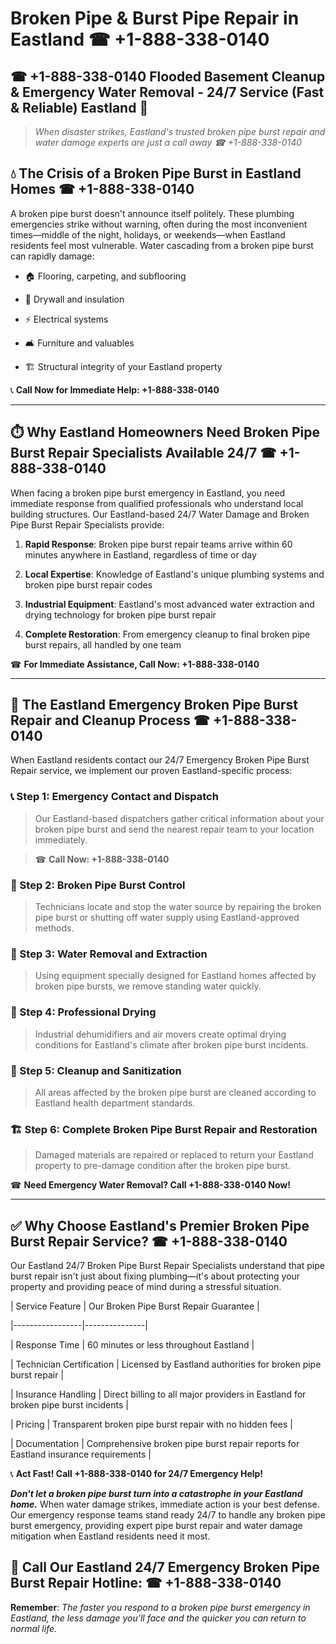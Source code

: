 # Broken Pipe & Burst Pipe Repair in Eastland ☎ +1-888-338-0140  
## ☎ +1-888-338-0140 Flooded Basement Cleanup & Emergency Water Removal - 24/7 Service (Fast & Reliable) Eastland 🚨  

> *When disaster strikes, Eastland's trusted broken pipe burst repair and water damage experts are just a call away ☎ +1-888-338-0140*  

## 💧 The Crisis of a Broken Pipe Burst in Eastland Homes ☎ +1-888-338-0140  

A broken pipe burst doesn't announce itself politely. These plumbing emergencies strike without warning, often during the most inconvenient times—middle of the night, holidays, or weekends—when Eastland residents feel most vulnerable. Water cascading from a broken pipe burst can rapidly damage:  

* 🏠 Flooring, carpeting, and subflooring  
* 🧱 Drywall and insulation  
* ⚡ Electrical systems  
* 🛋️ Furniture and valuables  
* 🏗️ Structural integrity of your Eastland property  

📞 **Call Now for Immediate Help: +1-888-338-0140**  

---  

## ⏱️ Why Eastland Homeowners Need Broken Pipe Burst Repair Specialists Available 24/7 ☎ +1-888-338-0140  

When facing a broken pipe burst emergency in Eastland, you need immediate response from qualified professionals who understand local building structures. Our Eastland-based 24/7 Water Damage and Broken Pipe Burst Repair Specialists provide:  

1. **Rapid Response**: Broken pipe burst repair teams arrive within 60 minutes anywhere in Eastland, regardless of time or day  
2. **Local Expertise**: Knowledge of Eastland's unique plumbing systems and broken pipe burst repair codes  
3. **Industrial Equipment**: Eastland's most advanced water extraction and drying technology for broken pipe burst repair  
4. **Complete Restoration**: From emergency cleanup to final broken pipe burst repairs, all handled by one team  

☎ **For Immediate Assistance, Call Now: +1-888-338-0140**  

---  

## 🔧 The Eastland Emergency Broken Pipe Burst Repair and Cleanup Process ☎ +1-888-338-0140  

When Eastland residents contact our 24/7 Emergency Broken Pipe Burst Repair service, we implement our proven Eastland-specific process:  

### 📞 Step 1: Emergency Contact and Dispatch  
> Our Eastland-based dispatchers gather critical information about your broken pipe burst and send the nearest repair team to your location immediately.  
> ☎ **Call Now: +1-888-338-0140**  

### 🚿 Step 2: Broken Pipe Burst Control  
> Technicians locate and stop the water source by repairing the broken pipe burst or shutting off water supply using Eastland-approved methods.  

### 🌊 Step 3: Water Removal and Extraction  
> Using equipment specially designed for Eastland homes affected by broken pipe bursts, we remove standing water quickly.  

### 💨 Step 4: Professional Drying  
> Industrial dehumidifiers and air movers create optimal drying conditions for Eastland's climate after broken pipe burst incidents.  

### 🧼 Step 5: Cleanup and Sanitization  
> All areas affected by the broken pipe burst are cleaned according to Eastland health department standards.  

### 🏗️ Step 6: Complete Broken Pipe Burst Repair and Restoration  
> Damaged materials are repaired or replaced to return your Eastland property to pre-damage condition after the broken pipe burst.  

☎ **Need Emergency Water Removal? Call +1-888-338-0140 Now!**  

---  

## ✅ Why Choose Eastland's Premier Broken Pipe Burst Repair Service? ☎ +1-888-338-0140  

Our Eastland 24/7 Broken Pipe Burst Repair Specialists understand that pipe burst repair isn't just about fixing plumbing—it's about protecting your property and providing peace of mind during a stressful situation.  

| Service Feature | Our Broken Pipe Burst Repair Guarantee |  
|-----------------|---------------|  
| Response Time | 60 minutes or less throughout Eastland |  
| Technician Certification | Licensed by Eastland authorities for broken pipe burst repair |  
| Insurance Handling | Direct billing to all major providers in Eastland for broken pipe burst incidents |  
| Pricing | Transparent broken pipe burst repair with no hidden fees |  
| Documentation | Comprehensive broken pipe burst repair reports for Eastland insurance requirements |  

📞 **Act Fast! Call +1-888-338-0140 for 24/7 Emergency Help!**  

***Don't let a broken pipe burst turn into a catastrophe in your Eastland home.*** When water damage strikes, immediate action is your best defense. Our emergency response teams stand ready 24/7 to handle any broken pipe burst emergency, providing expert pipe burst repair and water damage mitigation when Eastland residents need it most.  

## 📱 Call Our Eastland 24/7 Emergency Broken Pipe Burst Repair Hotline: ☎ +1-888-338-0140  

**Remember**: *The faster you respond to a broken pipe burst emergency in Eastland, the less damage you'll face and the quicker you can return to normal life.*